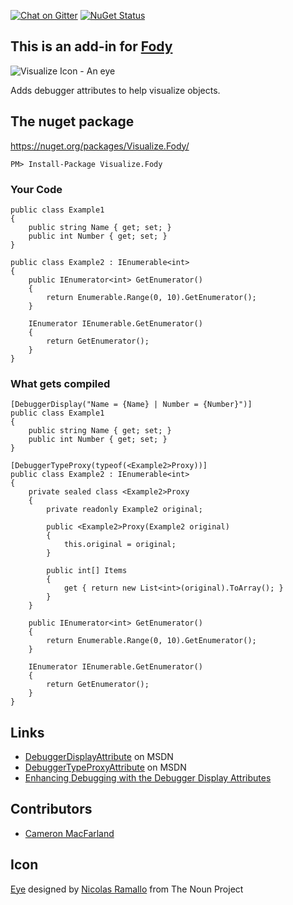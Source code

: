 [![Chat on Gitter](https://img.shields.io/gitter/room/fody/fody.svg?style=flat)](https://gitter.im/Fody/Fody)
[![NuGet Status](http://img.shields.io/nuget/v/Visualize.Fody.svg?style=flat)](https://www.nuget.org/packages/Visualize.Fody/)


## This is an add-in for [Fody](https://github.com/Fody/Fody/) 

![Visualize Icon - An eye](https://raw.github.com/Fody/Visualize/master/Icons/package_icon.png)

Adds debugger attributes to help visualize objects.


## The nuget package

https://nuget.org/packages/Visualize.Fody/

    PM> Install-Package Visualize.Fody

### Your Code

    public class Example1
    {
        public string Name { get; set; }
        public int Number { get; set; }
    }

    public class Example2 : IEnumerable<int>
    {
        public IEnumerator<int> GetEnumerator()
        {
            return Enumerable.Range(0, 10).GetEnumerator();
        }

        IEnumerator IEnumerable.GetEnumerator()
        {
            return GetEnumerator();
        }
    }

### What gets compiled

    [DebuggerDisplay("Name = {Name} | Number = {Number}")]
    public class Example1
    {
        public string Name { get; set; }
        public int Number { get; set; }
    }

    [DebuggerTypeProxy(typeof(<Example2>Proxy))]
    public class Example2 : IEnumerable<int>
    {
        private sealed class <Example2>Proxy
        {
            private readonly Example2 original;

            public <Example2>Proxy(Example2 original)
            {
                this.original = original;
            }

            public int[] Items
            {
                get { return new List<int>(original).ToArray(); }
            }
        }

        public IEnumerator<int> GetEnumerator()
        {
            return Enumerable.Range(0, 10).GetEnumerator();
        }

        IEnumerator IEnumerable.GetEnumerator()
        {
            return GetEnumerator();
        }
    }


## Links

  * [DebuggerDisplayAttribute](http://msdn.microsoft.com/en-us/library/system.diagnostics.debuggerdisplayattribute.aspx) on MSDN
  * [DebuggerTypeProxyAttribute](http://msdn.microsoft.com/en-us/library/system.diagnostics.debuggertypeproxyattribute.aspx) on MSDN
  * [Enhancing Debugging with the Debugger Display Attributes](http://msdn.microsoft.com/en-us/library/ms228992.aspx)


## Contributors

  * [Cameron MacFarland](https://github.com/distantcam)


## Icon

[Eye](http://thenounproject.com/noun/eye/#icon-No7467) designed by [Nicolas Ramallo](http://thenounproject.com/nicografico) from The Noun Project
